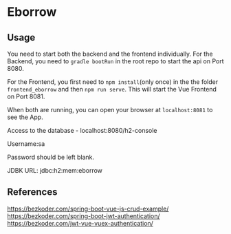 # Eborrow 

## Usage 

You need to start both the backend and the frontend individually.
For the Backend, you need to `gradle bootRun` in the root repo to start the api on Port 8080.

For the Frontend, you first need to `npm install`(only once) in the the folder `frontend_eborrow` and then `npm run
 serve`. This will
 start the Vue Frontend on Port 8081. 
  
 When both are running, you can open your browser at `localhost:8081` to see the App.
 
 Access to the database - localhost:8080/h2-console
 
 Username:sa 

 Password should be left blank.
 
 JDBK URL: jdbc:h2:mem:eborrow


## References

https://bezkoder.com/spring-boot-vue-js-crud-example/
https://bezkoder.com/spring-boot-jwt-authentication/
https://bezkoder.com/jwt-vue-vuex-authentication/



